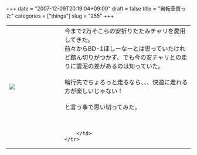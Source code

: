 +++
date = "2007-12-09T20:19:04+09:00"
draft = false
title = "自転車買った"
categories = ["things"]
slug = "255"
+++

<table width="100%">
	<tr>
		<td width="30%" valign="middle">
			<a rel="lightbox" href="http://keruru.net/images/475bcf27de2c9-071209-200503.jpg"><img src="http://keruru.net/images/475bcf27de2c9-thumb_071209-200503.jpg" border="0" /></a>
		</td>
		<td width="70%" valign="middle">
			今まで2万そこらの安折りたたみチャリを愛用してきた。<br />
前々からBD-1ほしーなーとは思っていたけれど踏ん切りがつかず、でも今の安チャリとの走りに雲泥の差があるのは知っていた。<br />
<br />
輪行先でちょろっと走るなら、、、快適に走れる方が楽しいじゃない！<br />
<br />
と言う事で思い切ってみた。<br />
<br />
<br />

		</td>
	</tr>
</table>
